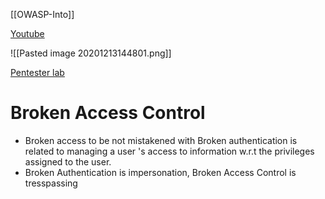[[OWASP-Into]]

[Youtube](https://www.youtube.com/watch?v=P38at6Tp8Ms)

![[Pasted image 20201213144801.png]]

[Pentester lab](https://pentesterlab.com/exercises/ecb/course)

# Broken Access Control

- Broken access to be not mistakened with Broken authentication is related to managing a user 's access to information w.r.t the privileges assigned to the user.
- Broken Authentication is impersonation, Broken Access Control is tresspassing